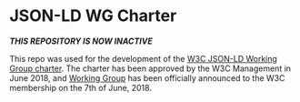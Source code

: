 
# JSON-LD WG Charter

_**THIS REPOSITORY IS NOW INACTIVE**_

This repo was used for the development of the [W3C JSON-LD Working Group charter](https://www.w3.org/2018/03/jsonld-wg-charter.html). The charter has been approved by the W3C Management in June 2018, and [Working Group](https://www.w3.org/2018/json-ld-wg/) has been officially announced to the W3C membership on the 7th of June, 2018.
